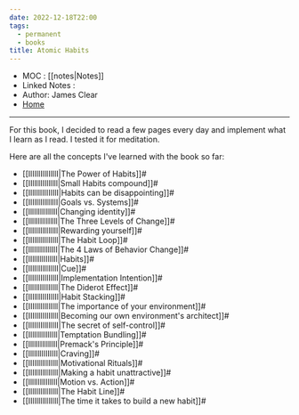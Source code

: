 ```yaml
---
date: 2022-12-18T22:00
tags:
  - permanent
  - books
title: Atomic Habits
---
```

- MOC : [[notes|Notes]]
- Linked Notes : 
- Author: James Clear
- [Home](https://misudashi.ga/)
----------
For this book, I decided to read a few pages every day and implement what I learn as I read. I tested it for meditation.

Here are all the concepts I've learned with the book so far:
- [[IlIIlIIllIIlIlI|The Power of Habits]]#
- [[IIlllIIIIllllll|Small Habits compound]]#
- [[IlllIlIIIIIIIlI|Habits can be disappointing]]#
- [[IlIlIlIIllllIlI|Goals vs. Systems]]#
- [[lllIlIlIlIlllll|Changing identity]]#
- [[llllIIIllIIllll|The Three Levels of Change]]#
- [[llIlIIIlIIlllIl|Rewarding yourself]]#
- [[lIIlIllIIlIIIll|The Habit Loop]]#
- [[lllIIlIlllllIlI|The 4 Laws of Behavior Change]]#
- [[lIllllllIIlIlIl|Habits]]#
- [[lIlIlIIlIlIlIII|Cue]]#
- [[llIIIIIIllIIllI|Implementation Intention]]#
- [[lllIllIIIIIlIll|The Diderot Effect]]#
- [[lIIllIIIIIIIlIl|Habit Stacking]]#
- [[IIIlllIIlIlIlll|The importance of your environment]]#
- [[IIIllIlIIlIlIll|Becoming our own environment's architect]]#
- [[llIIIIIllIllIII|The secret of self-control]]#
- [[IllIlllIlllIIll|Temptation Bundling]]#
- [[llllIIIIlllllll|Premack's Principle]]#
- [[llllllllIIIIIIl|Craving]]#
- [[lIIIlllIlIIlIll|Motivational Rituals]]#
- [[IlIllIIlIlIlIlI|Making a habit unattractive]]#
- [[lllllIIllIlllIl|Motion vs. Action]]#
- [[IllIIIllIIllIlI|The Habit Line]]#
- [[IIlIlIllIIlIlIl|The time it takes to build a new habit]]#